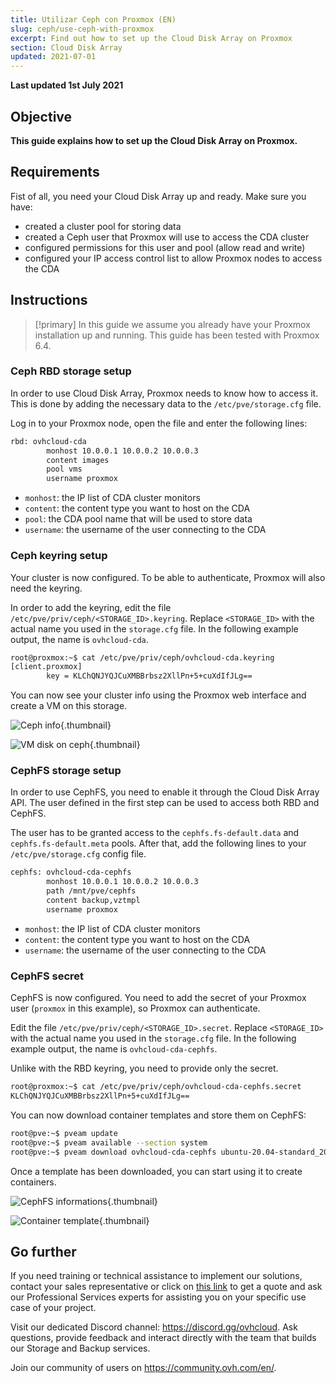 ```yaml
---
title: Utilizar Ceph con Proxmox (EN)
slug: ceph/use-ceph-with-proxmox
excerpt: Find out how to set up the Cloud Disk Array on Proxmox
section: Cloud Disk Array
updated: 2021-07-01
---
```


**Last updated 1st July 2021**

## Objective

**This guide explains how to set up the Cloud Disk Array on Proxmox.**

## Requirements

Fist of all, you need your Cloud Disk Array up and ready. Make sure you have:

- created a cluster pool for storing data
- created a Ceph user that Proxmox will use to access the CDA cluster
- configured permissions for this user and pool (allow read and write)
- configured your IP access control list to allow Proxmox nodes to access the CDA

## Instructions

> [!primary]
> In this guide we assume you already have your Proxmox installation up and running. This guide has been tested with Proxmox 6.4.
>

### Ceph RBD storage setup

In order to use Cloud Disk Array, Proxmox needs to know how to access it. This is done by adding the necessary data to the `/etc/pve/storage.cfg` file.

Log in to your Proxmox node, open the file and enter the following lines:

```bash
rbd: ovhcloud-cda
        monhost 10.0.0.1 10.0.0.2 10.0.0.3
        content images
        pool vms
        username proxmox
```

- `monhost`: the IP list of CDA cluster monitors
- `content`: the content type you want to host on the CDA
- `pool`: the CDA pool name that will be used to store data
- `username`: the username of the user connecting to the CDA

### Ceph keyring setup

Your cluster is now configured. To be able to authenticate, Proxmox will also need the keyring.

In order to add the keyring, edit the file `/etc/pve/priv/ceph/<STORAGE_ID>.keyring`. Replace `<STORAGE_ID>` with the actual name you used in the `storage.cfg` file. In the following example output, the name is `ovhcloud-cda`.

```bash
root@proxmox:~$ cat /etc/pve/priv/ceph/ovhcloud-cda.keyring
[client.proxmox]
        key = KLChQNJYQJCuXMBBrbsz2XllPn+5+cuXdIfJLg==
```

You can now see your cluster info using the Proxmox web interface and create a VM on this storage.

![Ceph info](images/use_ceph_with_proxmox_1.png){.thumbnail}

![VM disk on ceph](images/use_ceph_with_proxmox_2.png){.thumbnail}

### CephFS storage setup

In order to use CephFS, you need to enable it through the Cloud Disk Array API. The user defined in the first step can be used to access both RBD and CephFS.

The user has to be granted access to the `cephfs.fs-default.data` and `cephfs.fs-default.meta` pools. After that, add the following lines to your `/etc/pve/storage.cfg` config file.

```bash
cephfs: ovhcloud-cda-cephfs
        monhost 10.0.0.1 10.0.0.2 10.0.0.3
        path /mnt/pve/cephfs
        content backup,vztmpl
        username proxmox
```

- `monhost`: the IP list of CDA cluster monitors
- `content`: the content type you want to host on the CDA
- `username`: the username of the user connecting to the CDA

### CephFS secret

CephFS is now configured. You need to add the secret of your Proxmox user (`proxmox` in this example), so Proxmox can authenticate.

Edit the file `/etc/pve/priv/ceph/<STORAGE_ID>.secret`. Replace `<STORAGE_ID>` with the actual name you used in the `storage.cfg` file. In the following example output, the name is `ovhcloud-cda-cephfs`.

Unlike with the RBD keyring, you need to provide only the secret.

```bash
root@proxmox:~$ cat /etc/pve/priv/ceph/ovhcloud-cda-cephfs.secret
KLChQNJYQJCuXMBBrbsz2XllPn+5+cuXdIfJLg==
```

You can now download container templates and store them on CephFS:

```sh
root@pve:~$ pveam update
root@pve:~$ pveam available --section system
root@pve:~$ pveam download ovhcloud-cda-cephfs ubuntu-20.04-standard_20.04-1_amd64.tar.gz
```

Once a template has been downloaded, you can start using it to create containers.

![CephFS informations](images/use_ceph_with_proxmox_3.png){.thumbnail}

![Container template](images/use_ceph_with_proxmox_4.png){.thumbnail}


## Go further

If you need training or technical assistance to implement our solutions, contact your sales representative or click on [this link](https://www.ovhcloud.com/es/professional-services/) to get a quote and ask our Professional Services experts for assisting you on your specific use case of your project.

Visit our dedicated Discord channel: <https://discord.gg/ovhcloud>. Ask questions, provide feedback and interact directly with the team that builds our Storage and Backup services.

Join our community of users on <https://community.ovh.com/en/>.
